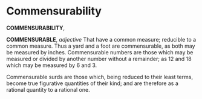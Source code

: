 # Commensurability

**COMMENSURABILITY**,

**COMMENSURABLE**, _adjective_ That have a common measure; reducible to a common measure. Thus a yard and a foot are commensurable, as both may be measured by inches. Commensurable numbers are those which may be measured or divided by another number without a remainder; as 12 and 18 which may be measured by 6 and 3.

Commensurable surds are those which, being reduced to their least terms, become true figurative quantities of their kind; and are therefore as a rational quantity to a rational one.